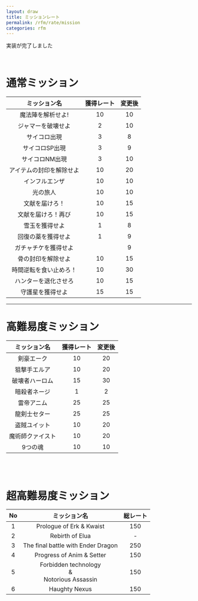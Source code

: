 ```yaml
---
layout: draw
title: ミッションレート
permalink: /rfm/rate/mission
categories: rfm
---
```

<p class="alert alert-info">実装が完了しました</p>
 
  

# 通常ミッション  
  
|ミッション名| 獲得レート | 変更後 |
| :-----------: |:-------------:| :-----:|
| 魔法陣を解析せよ! | 10 |10 | 
| ジャマーを破壊せよ | 2 | 10 |
| サイコロ出現 | 3 | 8 |
| サイコロSP出現 | 3 | 9 |
| サイコロNM出現 | 3 | 10 |
| アイテムの封印を解除せよ | 10 | 20 |
| インフルエンザ | 10 | 10 |
| 光の旅人 | 10 | 10 |
| 文献を届けろ！ | 10 | 15 |
| 文献を届けろ！再び | 10 | 15 |
| 雪玉を獲得せよ | 1 | 8 |
| 回復の薬を獲得せよ | 1 | 9 |
| ガチャチケを獲得せよ |  | 9 |
| 骨の封印を解除せよ | 10 | 15 |
| 時間逆転を食い止めろ！ | 10 | 30 |
| ハンターを退化させろ | 10 | 15 |
| 守護星を獲得せよ | 15 | 15 |

---------------------------------
# 高難易度ミッション  
  
|ミッション名| 獲得レート | 変更後 |
| :-----------: |:-------------:| :-----:|
| 剣豪エーク | 10 | 20 |
| 狙撃手エルア | 10 | 20 |
| 破壊者ハーロム | 15 | 30 |
| 暗殺者ネージ | 1 | 2 |
| 雷帝アニム | 25 |25 | 
| 龍剣士セター | 25 | 25 |
| 盗賊ユイット | 10 | 20 |
| 魔術師クァイスト | 10 | 20 |
| 9つの魂 | 10 | 10 |
  
-------------------------------------
# 超高難易度ミッション  
  
|No|ミッション名| 総レート |
| :--:| :-----------: |:-------------:|
|1| Prologue of Erk & Kwaist | 150 |
|2| Rebirth of Elua | - |
|3| The final battle with Ender Dragon | 250 |
|4| Progress of Anim & Setter | 150 |
|5| Forbidden technology <br>&<br> Notorious Assassin | 150 |
|6| Haughty Nexus | 150 |



